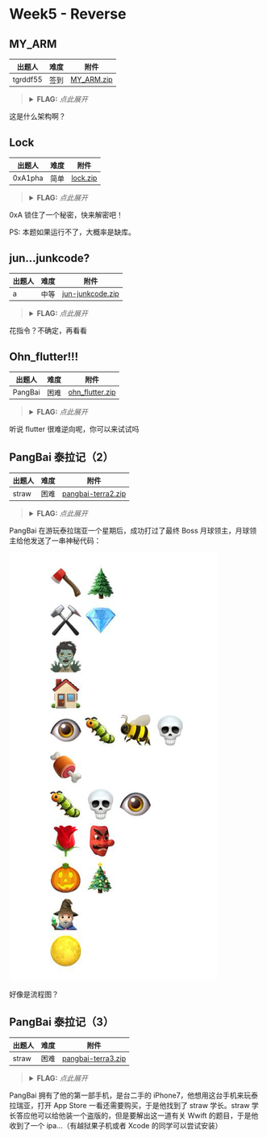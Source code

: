 # Week5 - Reverse

## MY_ARM

| 出题人 | 难度 | 附件 |
|-----|-----|-----|
| tgrddf55 | 签到 | [MY_ARM.zip](https://github.com/project-newstar/newstar-ctf-2024/releases/download/attachment-week5/MY_ARM.zip) |

> <details><summary><strong>FLAG:</strong> <i>点此展开</i></summary>
> `flag{ARM__@rch1t3ctuRe_-n3eds_-t0__be_-deBugged__us1ng-_QEMU__!}`
> </details>

这是什么架构啊？

## Lock

| 出题人 | 难度 | 附件 |
|-----|-----|-----|
| 0xA1pha | 简单 | [lock.zip](https://github.com/project-newstar/newstar-ctf-2024/releases/download/attachment-week5/lock.zip) |

> <details><summary><strong>FLAG:</strong> <i>点此展开</i></summary>
> `flag{d6cf50e2736849b4ba21}`
> </details>

0xA 锁住了一个秘密，快来解密吧！

PS: 本题如果运行不了，大概率是缺库。

## jun...junkcode?

| 出题人 | 难度 | 附件 |
|-----|-----|-----|
| a | 中等 | [jun-junkcode.zip](https://github.com/project-newstar/newstar-ctf-2024/releases/download/attachment-week5/jun-junkcode.zip) |

> <details><summary><strong>FLAG:</strong> <i>点此展开</i></summary>
> `flag{G00d_jOb_!_7h1s_i5_nOt_0nIy_junkc0d3}`
> </details>

花指令？不确定，再看看

## Ohn_flutter!!!

| 出题人 | 难度 | 附件 |
|-----|-----|-----|
| PangBai | 困难 | [ohn_flutter.zip](https://github.com/project-newstar/newstar-ctf-2024/releases/download/attachment-week5/ohn_flutter.zip) |

> <details><summary><strong>FLAG:</strong> <i>点此展开</i></summary>
> `flag{U_@r4_F1u774r_r4_m@ster}`
> </details>

听说 flutter 很难逆向呢，你可以来试试吗

## PangBai 泰拉记（2）

| 出题人 | 难度 | 附件 |
|-----|-----|-----|
| straw | 困难 | [pangbai-terra2.zip](https://github.com/project-newstar/newstar-ctf-2024/releases/download/attachment-week5/pangbai-terra2.zip) |

> <details><summary><strong>FLAG:</strong> <i>点此展开</i></summary>
> `flag{W0w_y0u_$01v3_VM!!}`
> </details>

PangBai 在游玩泰拉瑞亚一个星期后，成功打过了最终 Boss 月球领主，月球领主给他发送了一串神秘代码：

![神秘代码](../.assets/images/c4f7d09665ba2d4dff46e7e8df846a26057222410de860517d015889b5506092.png)

好像是流程图？

## PangBai 泰拉记（3）

| 出题人 | 难度 | 附件 |
|-----|-----|-----|
| straw | 困难 | [pangbai-terra3.zip](https://github.com/project-newstar/newstar-ctf-2024/releases/download/attachment-week5/pangbai-terra3.zip) |

> <details><summary><strong>FLAG:</strong> <i>点此展开</i></summary>
> `flag{Sw1ft_$0_funny!}`
> </details>

PangBai 拥有了他的第一部手机，是台二手的 iPhone7，他想用这台手机来玩泰拉瑞亚，打开 App Store 一看还需要购买，于是他找到了 straw 学长。straw 学长答应他可以给他装一个盗版的，但是要解出这一道有关 Wwift 的题目，于是他收到了一个 ipa...（有越狱果子机或者 Xcode 的同学可以尝试安装）
